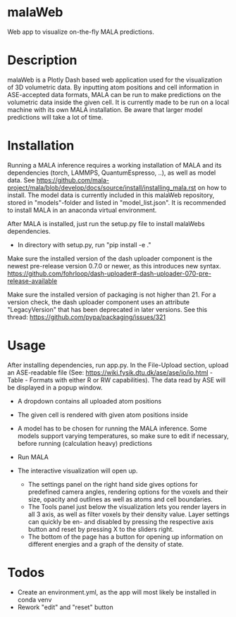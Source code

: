 # malaWeb
Web app to visualize on-the-fly MALA predictions. 

# Description
malaWeb is a Plotly Dash based web application used for the visualization of 3D volumetric data.
By inputting atom positions and cell information in ASE-accepted data formats, MALA can be run to make predictions on the volumetric data inside the given cell.
It is currently made to be run on a local machine with its own MALA installation. Be aware that larger model predictions will take a lot of time.

# Installation
Running a MALA inference requires a working installation of MALA and its dependencies (torch, LAMMPS, QuantumEspresso, ..), as well as model data.
See https://github.com/mala-project/mala/blob/develop/docs/source/install/installing_mala.rst on how to install.
The model data is currently included in this malaWeb repository, stored in "models"-folder and listed in "model_list.json".
It is recommended to install MALA in an anaconda virtual environment.

After MALA is installed, just run the setup.py file to install malaWebs dependencies.
- In directory with setup.py, run "pip install -e ."


Make sure the installed version of the dash uploader component is the newest pre-release version 0.7.0 or newer, as this introduces new syntax.
https://github.com/fohrloop/dash-uploader#-dash-uploader-070-pre-release-available

Make sure the installed version of packaging is not higher than 21. For a version check, the dash uploader component uses an attribute "LegacyVersion" that has been deprecated in later versions.
See this thread: https://github.com/pypa/packaging/issues/321

# Usage
After installing dependencies, run app.py.
In the File-Upload section, upload an ASE-readable file (See: https://wiki.fysik.dtu.dk/ase/ase/io/io.html - Table - Formats with either R or RW capabilities).
The data read by ASE will be displayed in a popup window.
- A dropdown contains all uploaded atom positions
- The given cell is rendered with given atom positions inside
- A model has to be chosen for running the MALA inference. Some models support varying temperatures, so make sure to edit if necessary, before running (calculation heavy) predictions
- Run MALA

- The interactive visualization will open up. 
  - The settings panel on the right hand side gives options for predefined camera angles, rendering options for the voxels and their size, opacity and outlines as well as atoms and cell boundaries.
  - The Tools panel just below the visualization lets you render layers in all 3 axis, as well as filter voxels by their density value.
  Layer settings can quickly be en- and disabled by pressing the respective axis button and reset by pressing X to the sliders right.
  - The bottom of the page has a button for opening up information on different energies and a graph of the density of state.



# Todos
- Create an environment.yml, as the app will most likely be installed in conda venv
- Rework "edit" and "reset" button